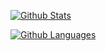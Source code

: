 [![Github Stats][gh-stats-section]][profile]

[![Github Languages][gh-languages-section]][profile]

[gh-stats-section]: https://github-readme-stats.vercel.app/api?username=simplylizz&count_private=true&show_icons=true&hide_title=true&include_all_commits=true
[gh-languages-section]: https://github-readme-stats.vercel.app/api/top-langs/?username=simplylizz&layout=compact&hide_title=true
[profile]: https://github.com/simplylizz
